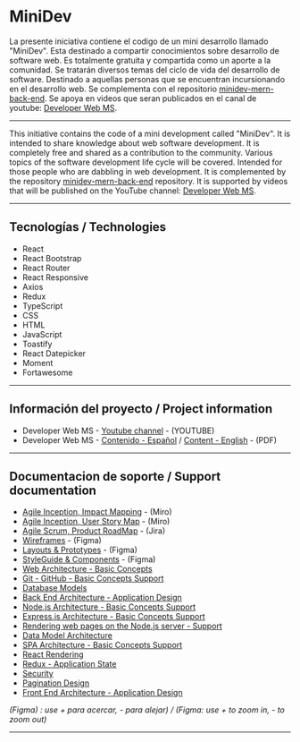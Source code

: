 # MiniDev

La presente iniciativa contiene el codigo de un mini desarrollo llamado "MiniDev". Esta destinado a compartir conocimientos sobre desarrollo de software web.   Es totalmente gratuita y compartida como un aporte a la comunidad. Se tratarán diversos temas del ciclo de vida del desarrollo de software. Destinado a aquellas personas que se encuentran incursionando en el desarrollo web.  Se complementa con el repositorio [minidev-mern-back-end](https://github.com/mspano-web/minidev-mern-back-end). Se apoya en videos que seran publicados en el canal de youtube:  [Developer Web MS](https://www.youtube.com/watch?v=GfBNp54iRaM&list=PLWnRJL1SdIiogd05dz8OLTEmFQNLMSfm2).

___

This initiative contains the code of a mini development called "MiniDev". It is intended to share knowledge about web software development. It is completely free and shared as a contribution to the community. Various topics of the software development life cycle will be covered. Intended for those people who are dabbling in web development. It is complemented by the repository [minidev-mern-back-end](https://github.com/mspano-web/minidev-mern-back-end) repository. It is supported by videos that will be published on the YouTube channel: [Developer Web MS](https://www.youtube.com/watch?v=GfBNp54iRaM&list=PLWnRJL1SdIiogd05dz8OLTEmFQNLMSfm2).

___

## Tecnologías / Technologies

* React
* React Bootstrap
* React Router
* React Responsive
* Axios
* Redux
* TypeScript
* CSS
* HTML
* JavaScript
* Toastify
* React Datepicker
* Moment
* Fortawesome

___

## Información del proyecto / Project information

* Developer Web MS - [Youtube channel](https://www.youtube.com/watch?v=GfBNp54iRaM&list=PLWnRJL1SdIiogd05dz8OLTEmFQNLMSfm2) - (YOUTUBE)
* Developer Web MS - [Contenido - Español](https://drive.google.com/file/d/16Z24Qi_nGPlYDa8ZwP4sW_PgvgHtlG6-/view?usp=sharing) / [Content - English](https://drive.google.com/file/d/1f8E40XHramQpNo2lte8Vsysk8vFBdh-v/view?usp=sharing) - (PDF) 

___

## Documentacion de soporte / Support documentation

* [Agile Inception, Impact Mapping](https://miro.com/app/board/o9J_l7FSPbs=/?invite_link_id=516590170232) - (Miro)
* [Agile Inception, User Story Map](https://miro.com/app/board/o9J_l7FNp3E=/?invite_link_id=887269165785) - (Miro)
* [Agile Scrum, Product RoadMap](https://drive.google.com/file/d/1ljGgMDOl8rEarrwNbsfjXj-_i0na8EG4/view?usp=sharing) - (Jira)
* [Wireframes](https://www.figma.com/file/qmoBmYWgD0C3zzdr6WSYXt/MiniDev?node-id=0%3A1) - (Figma)
* [Layouts & Prototypes](https://www.figma.com/file/qmoBmYWgD0C3zzdr6WSYXt/MiniDev?node-id=1%3A3) - (Figma)
* [StyleGuide & Components](https://www.figma.com/file/qmoBmYWgD0C3zzdr6WSYXt/MiniDev?node-id=1%3A2) - (Figma)
* [Web Architecture - Basic Concepts](https://drive.google.com/file/d/1y9Y_AazNY5vYFOfeEXC6ZGcdPH8X-Aq5/view?usp=sharing) 
* [Git - GitHub - Basic Concepts Support](https://drive.google.com/file/d/1U0fH3fZXgHWKqMn7Kb8y7aLG_tQ6hLEA/view?usp=sharing) 
* [Database Models](https://drive.google.com/file/d/11TC2_vS0F3lLVy5gOuVGtGguB220gLfP/view?usp=sharing) 
* [Back End Architecture - Application Design](https://drive.google.com/file/d/1yUYB-EvBQW6lwn3F6RbT4zsfD00WGfW_/view?usp=sharing) 
* [Node.js Architecture - Basic Concepts Support](https://drive.google.com/file/d/1k18lJ4dawecBGuMEp8rrOBCm7UG4siwd/view?usp=sharing) 
* [Express.js Architecture - Basic Concepts Support](https://drive.google.com/file/d/1AxPiYZRQJXSrkz4oa2zw1E-xWfCTIO--/view?usp=sharing) 
* [Rendering web pages on the Node.js server - Support](https://drive.google.com/file/d/1_cF4osMkeCAXGzg-epDb8dzh0LszKC45/view?usp=sharing) 
* [Data Model Architecture](https://drive.google.com/file/d/1fJDWsNLeJmI271Loxd0N5sRFw2xxjeFi/view?usp=sharing) 
* [SPA Architecture - Basic Concepts Support](https://drive.google.com/file/d/1oq49hQcsRCR2TkMp8Ps6HhGZfttYS05Y/view?usp=sharing) 
* [React Rendering](https://drive.google.com/file/d/1rOk0H8crhuZekEyHl6ixckiajSy5WHh2/view?usp=sharing) 
* [Redux - Application State](https://drive.google.com/file/d/11y64zMLttygPL0nwny4Tg7BtOyBCL3ZI/view?usp=sharing) 
* [Security](https://drive.google.com/file/d/16kvMAEMrwj-q-wOTvOztnjirC9JixGXz/view?usp=sharing)
* [Pagination Design](https://drive.google.com/file/d/16QKeOpYEZsthRci1gC-bKI7D3wOkqTNR/view?usp=sharing)
* [Front End Architecture - Application Design](https://drive.google.com/file/d/1J6U9dHXs7saHtsVqwVwGdJNnSfpUa9IT/view?usp=sharing)

*(Figma) : use + para acercar, - para alejar) / (Figma: use + to zoom in, - to zoom out)*



___
